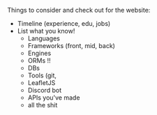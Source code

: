 Things to consider and check out for the website:
- Timeline (experience, edu, jobs)
- List what you know!
  - Languages
  - Frameworks (front, mid, back)
  - Engines
  - ORMs !!
  - DBs
  - Tools (git, 
  - LeafletJS
  - Discord bot
  - APIs you've made
  - all the shit
